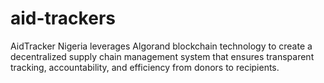 # aid-trackers
AidTracker Nigeria leverages Algorand blockchain technology to create a decentralized supply chain management system that ensures transparent tracking, accountability, and efficiency from donors to recipients. 
